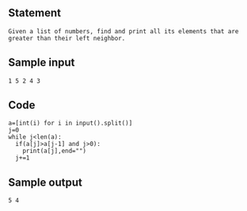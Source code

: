 ## Statement
```
Given a list of numbers, find and print all its elements that are greater than their left neighbor.
```
## Sample input
```
1 5 2 4 3
```
## Code
```
a=[int(i) for i in input().split()]
j=0
while j<len(a):
  if(a[j]>a[j-1] and j>0):
    print(a[j],end="")
  j+=1    
```
## Sample output
```
5 4
```
